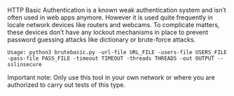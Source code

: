HTTP Basic Authentication is a known weak authentication system and isn’t often used in web apps anymore. However it is used quite frequently in locale network devices like routers and webcams. To complicate matters, these devices don’t have any lockout mechanisms in place to prevent password guessing attacks like dictionary or brute-force attacks.

```Usage: python3 brutebasic.py -url-file URL_FILE -users-file USERS_FILE -pass-file PASS_FILE -timeout TIMEOUT -threads THREADS -out OUTPUT --sslinsecure```


Important note: Only use this tool in your own network or where you are authorized to carry out tests of this type.
